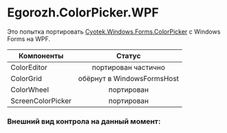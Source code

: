 # Egorozh.ColorPicker.WPF

Это попытка портировать [Cyotek.Windows.Forms.ColorPicker](https://github.com/cyotek/Cyotek.Windows.Forms.ColorPicker "Cyotek.Windows.Forms.ColorPicker")  с Windows Forms на WPF.

| Компоненты       | Статус              
| ------------- |:------------------:
| ColorEditor   | портирован частично 
| ColorGrid     | обёрнут в WindowsFormsHost
| ColorWheel    | портирован     
| ScreenColorPicker    | портирован  

### Внешний вид контрола на данный момент:
